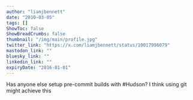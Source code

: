 ```yaml
---
author: "liamjbennett"
date: "2010-03-05"
tags: []
ShowToc: false
ShowBreadCrumbs: false
thumbnail: "/img/main/profile.jpg"
twitter_link: "https://x.com/liamjbennett/status/10017996079"
mastodon_link: ""
bluesky_link: ""
linkedin_link: ""
expiryDate: "2016-01-01"
---
```


Has anyone else setup pre-commit builds with #Hudson? I think using git might achieve this

